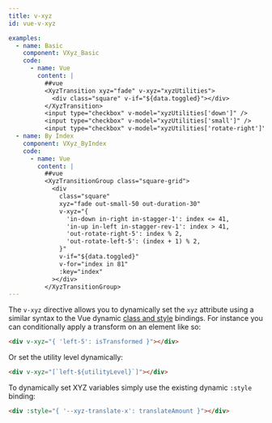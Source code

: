 ```yaml
---
title: v-xyz
id: vue-v-xyz

examples:
  - name: Basic
    component: VXyz_Basic
    code:
      - name: Vue
        content: |
          ##vue
          <XyzTransition xyz="fade" v-xyz="xyzUtilities">
            <div class="square" v-if="${data.toggled}"></div>
          </XyzTransition>
          <input type="checkbox" v-model="xyzUtilities['down']" />
          <input type="checkbox" v-model="xyzUtilities['small']" />
          <input type="checkbox" v-model="xyzUtilities['rotate-right']" />
  - name: By Index
    component: VXyz_ByIndex
    code:
      - name: Vue
        content: |
          ##vue
          <XyzTransitionGroup class="square-grid">
            <div
              class="square"
              xyz="fade out-small-50 out-duration-30"
              v-xyz="{
                'in-down in-right in-stagger-1': index <= 41,
                'in-up in-left in-stagger-rev-1': index > 41,
                'out-rotate-right-5': index % 2,
                'out-rotate-left-5': (index + 1) % 2,
              }"
              v-if="${data.toggled}"
              v-for="index in 81"
              :key="index"
            ></div>
          </XyzTransitionGroup>
---
```


The `v-xyz` directive allows you to dynamically set the `xyz` attribute using a similar syntax to the Vue dynamic [class and style](https://vuejs.org/v2/guide/class-and-style.html) bindings. For instance you can conditionally apply a transform on an element like so:

```html
<div v-xyz="{ 'left-5': isTransformed }"></div>
```

Or set the utility level dynamically:

```html
<div v-xyz="[`left-${utilityLevel}`]"></div>
```

To dynamically set XYZ variables simply use the existing dynamic `:style` binding:

```html
<div :style="{ '--xyz-translate-x': translateAmount }"></div>
```